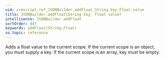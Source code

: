 ```yaml
---
uid: crmscript_ref_JSONBuilder_addFloat_String_key_Float_value
title: JSONBuilder.addFloat(String key, Float value)
intellisense: JSONBuilder.addFloat
sortOrder: 447
keywords: addFloat(String,Float)
so.topic: reference
---
```


Adds a float value to the current scope. If the current scope is an object, you must supply a key. If the current scope is an array, key must be empty.


